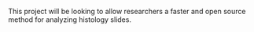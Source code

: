 This project will be looking to allow researchers a faster and open source method for analyzing histology slides.

